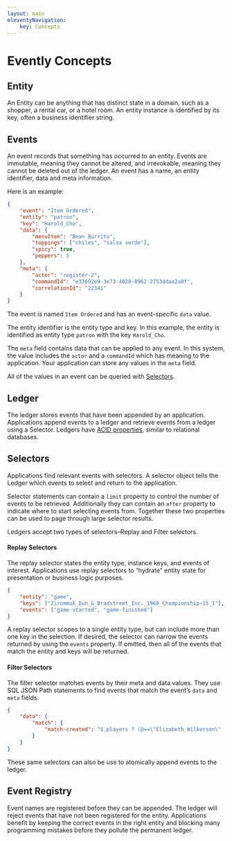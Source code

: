 ```yaml
---
layout: main
eleventyNavigation:
    key: Concepts
---
```


# Evently Concepts

## Entity

An Entity can be anything that has distinct state in a domain, such as a shopper, a rental car, or a hotel room. An entity instance is identified by its key, often a business identifier string.

## Events

An event records that something has occurred to an entity. Events are immutable, meaning they cannot be altered, and irrevokable, meaning they cannot be deleted out of the ledger. An event has a name, an entity identifier, data and meta information.

Here is an example:

```json
{
    "event": "Item Ordered",
    "entity": "patron",
    "key": "Harold_Cho",
    "data": {
        "menuItem": "Bean Burrito",
        "toppings": ["chiles", "salsa verde"],
        "spicy": true,
        "peppers": 5
    },
    "meta": {
        "actor": "register-2",
        "commandId": "e33692e9-3e73-4028-8962-2753ddae2a0f",
        "correlationId": "22341"
    }
}
```

The event is named `Item Ordered` and has an event-specific `data` value.

The entity identifier is the entity type and key. In this example, the entity is identified as entity type `patron` with the key `Harold_Cho`.

The `meta` field contains data that can be applied to any event. In this system, the value includes the `actor` and a `commandId` which has meaning to the application. Your application can store any values in the `meta` field.

All of the values in an event can be queried with [Selectors](#selectors).

## Ledger

The ledger stores events that have been appended by an application. Applications append events to a ledger and retrieve events from a ledger using a Selector. Ledgers have [ACID properties](acid), similar to relational databases.

## Selectors

Applications find relevant events with selectors. A selector object tells the Ledger which events to select and return to the application. 

Selector statements can contain a `limit` property to control the number of events to be retrieved. Additionally they can contain an `after` property to indicate where to start selecting events from. Together these two properties can be used to page through large selector results.

Ledgers accept two types of selectors–Replay and Filter selectors.

#### Replay Selectors

The replay selector states the entity type, instance keys, and events of interest. Applications use replay selectors to “hydrate” entity state for presentation or business logic purposes.

```json
{
    "entity": "game",
    "keys": ["Zirommok_Dun_&_Bradstreet_Inc._1968_Championship~15_1"],
    "events": ["game-started", "game-finished"]
}
```

A replay selector scopes to a single entity type, but can include more than one key in the selection. If desired, the selector can narrow the events returned by using the `events` property. If omitted, then all of the events that match the entity and keys will be returned.

#### Filter Selectors

The filter selector matches events by their meta and data values. They use SQL JSON Path statements to find events that match the event’s `data` and `meta` fields.

```json
{
    "data": {
        "match": {
            "match-created": "$.players ? (@==\"Elizabeth_Wilkerson\" || @==\"Amal_Hussein\")"
        }
    }
}
```

These same selectors can also be use to atomically append events to the ledger.

## Event Registry

Event names are registered before they can be appended. The ledger will reject events that have not been registered for the entity. Applications benefit by keeping the correct events in the right entity and blocking many programming mistakes before they pollute the permanent ledger.

